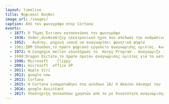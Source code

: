 ```yaml
---
layout: timeline 
title: Ψηφιακοί Βοηθοί
image_url: /images/
caption: Από τον φωνογράφο στην Cortana
events:
  - 1877: Ο Τόμας Έντισον κατασκεύασε τον φωνογράφο
  - 1936: Voder,συνθεσάιζερ ηλεκτρονικού ήχου που απέδωσε την ανθρώπινη ομιλία
  - 1952:   Audrey, μηχανή ικανή να αναγνωρίσει φωνητικά ψηφία
  - 1961:IBM Shoebox,το πρώτο ψηφιακό εργαλείο αναγνώρισης ομιλίας. Αναγνώριζε 16 λέξεις και ψηφία
  - 1972: Η Cangegie mellon ολοκλήρωσε το  Harpy Program . Αναγνώριζε 1000 λέξεις.
  - 1990:Dragon Dictate,το πρώτο προϊόν αναγνώρισης ομιλίας για το καταναλωτικό κοινό
  - 1996: Microsoft    Clippy
  - 2001: microsoft  office XP
  - 2011: Apple Siri
  - 2012: google now
  - 2013: Cortana
  - 2015: H Cortana ενσωματώθηκε στα windows 10/ Η Amazon λάνσαρε την  Echo/ Η Amazon λάνσαρε το Alexa Skills Kit
  - 2016: google Assistant
  - 2017: Yποστήριξη πολλαπλών χρηστών από το με δυνατότητα αναγνώρισης 6 διαφορετικών φωνών
---
```


